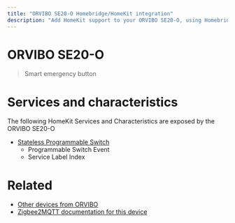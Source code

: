 ```yaml
---
title: "ORVIBO SE20-O Homebridge/HomeKit integration"
description: "Add HomeKit support to your ORVIBO SE20-O, using Homebridge, Zigbee2MQTT and homebridge-z2m."
---
```

<!---
This file has been GENERATED using src/docgen/docgen.ts
DO NOT EDIT THIS FILE MANUALLY!
-->
# ORVIBO SE20-O
> Smart emergency button


# Services and characteristics
The following HomeKit Services and Characteristics are exposed by
the ORVIBO SE20-O

* [Stateless Programmable Switch](../../action.md)
  * Programmable Switch Event
  * Service Label Index


# Related
* [Other devices from ORVIBO](../index.md#orvibo)
* [Zigbee2MQTT documentation for this device](https://www.zigbee2mqtt.io/devices/SE20-O.html)